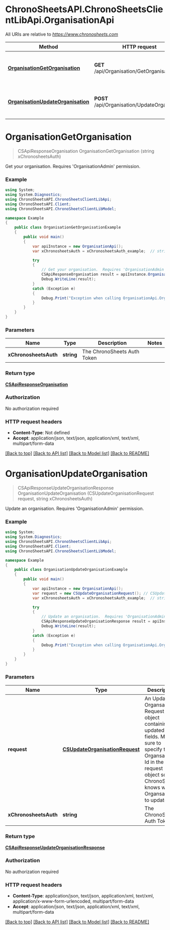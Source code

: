 # ChronoSheetsAPI.ChronoSheetsClientLibApi.OrganisationApi

All URIs are relative to *https://www.chronosheets.com*

Method | HTTP request | Description
------------- | ------------- | -------------
[**OrganisationGetOrganisation**](OrganisationApi.md#organisationgetorganisation) | **GET** /api/Organisation/GetOrganisation | Get your organisation.  Requires &#39;OrganisationAdmin&#39; permission.
[**OrganisationUpdateOrganisation**](OrganisationApi.md#organisationupdateorganisation) | **POST** /api/Organisation/UpdateOrganisation | Update an organisation.  Requires &#39;OrganisationAdmin&#39; permission.


<a name="organisationgetorganisation"></a>
# **OrganisationGetOrganisation**
> CSApiResponseOrganisation OrganisationGetOrganisation (string xChronosheetsAuth)

Get your organisation.  Requires 'OrganisationAdmin' permission.

### Example
```csharp
using System;
using System.Diagnostics;
using ChronoSheetsAPI.ChronoSheetsClientLibApi;
using ChronoSheetsAPI.Client;
using ChronoSheetsAPI.ChronoSheetsClientLibModel;

namespace Example
{
    public class OrganisationGetOrganisationExample
    {
        public void main()
        {
            var apiInstance = new OrganisationApi();
            var xChronosheetsAuth = xChronosheetsAuth_example;  // string | The ChronoSheets Auth Token

            try
            {
                // Get your organisation.  Requires 'OrganisationAdmin' permission.
                CSApiResponseOrganisation result = apiInstance.OrganisationGetOrganisation(xChronosheetsAuth);
                Debug.WriteLine(result);
            }
            catch (Exception e)
            {
                Debug.Print("Exception when calling OrganisationApi.OrganisationGetOrganisation: " + e.Message );
            }
        }
    }
}
```

### Parameters

Name | Type | Description  | Notes
------------- | ------------- | ------------- | -------------
 **xChronosheetsAuth** | **string**| The ChronoSheets Auth Token | 

### Return type

[**CSApiResponseOrganisation**](CSApiResponseOrganisation.md)

### Authorization

No authorization required

### HTTP request headers

 - **Content-Type**: Not defined
 - **Accept**: application/json, text/json, application/xml, text/xml, multipart/form-data

[[Back to top]](#) [[Back to API list]](../README.md#documentation-for-api-endpoints) [[Back to Model list]](../README.md#documentation-for-models) [[Back to README]](../README.md)

<a name="organisationupdateorganisation"></a>
# **OrganisationUpdateOrganisation**
> CSApiResponseUpdateOrganisationResponse OrganisationUpdateOrganisation (CSUpdateOrganisationRequest request, string xChronosheetsAuth)

Update an organisation.  Requires 'OrganisationAdmin' permission.

### Example
```csharp
using System;
using System.Diagnostics;
using ChronoSheetsAPI.ChronoSheetsClientLibApi;
using ChronoSheetsAPI.Client;
using ChronoSheetsAPI.ChronoSheetsClientLibModel;

namespace Example
{
    public class OrganisationUpdateOrganisationExample
    {
        public void main()
        {
            var apiInstance = new OrganisationApi();
            var request = new CSUpdateOrganisationRequest(); // CSUpdateOrganisationRequest | An Update Organsation Request object containing updated fields.  Make sure to specify the Organsation Id in the request object so that ChronoSheets knows which Organsation to update
            var xChronosheetsAuth = xChronosheetsAuth_example;  // string | The ChronoSheets Auth Token

            try
            {
                // Update an organisation.  Requires 'OrganisationAdmin' permission.
                CSApiResponseUpdateOrganisationResponse result = apiInstance.OrganisationUpdateOrganisation(request, xChronosheetsAuth);
                Debug.WriteLine(result);
            }
            catch (Exception e)
            {
                Debug.Print("Exception when calling OrganisationApi.OrganisationUpdateOrganisation: " + e.Message );
            }
        }
    }
}
```

### Parameters

Name | Type | Description  | Notes
------------- | ------------- | ------------- | -------------
 **request** | [**CSUpdateOrganisationRequest**](CSUpdateOrganisationRequest.md)| An Update Organsation Request object containing updated fields.  Make sure to specify the Organsation Id in the request object so that ChronoSheets knows which Organsation to update | 
 **xChronosheetsAuth** | **string**| The ChronoSheets Auth Token | 

### Return type

[**CSApiResponseUpdateOrganisationResponse**](CSApiResponseUpdateOrganisationResponse.md)

### Authorization

No authorization required

### HTTP request headers

 - **Content-Type**: application/json, text/json, application/xml, text/xml, application/x-www-form-urlencoded, multipart/form-data
 - **Accept**: application/json, text/json, application/xml, text/xml, multipart/form-data

[[Back to top]](#) [[Back to API list]](../README.md#documentation-for-api-endpoints) [[Back to Model list]](../README.md#documentation-for-models) [[Back to README]](../README.md)

